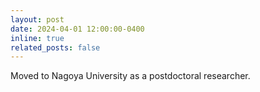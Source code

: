 ```yaml
---
layout: post
date: 2024-04-01 12:00:00-0400
inline: true
related_posts: false
---
```


Moved to Nagoya University as a postdoctoral researcher.

